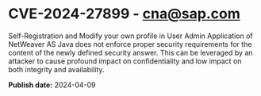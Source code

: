 # CVE-2024-27899 - cna@sap.com

Self-Registration and Modify your own profile in User Admin Application of NetWeaver AS Java does not enforce proper security requirements for the content of the newly defined security answer. This can be leveraged by an attacker to cause profound impact on confidentiality and low impact on both integrity and availability.



**Publish date:** 2024-04-09
